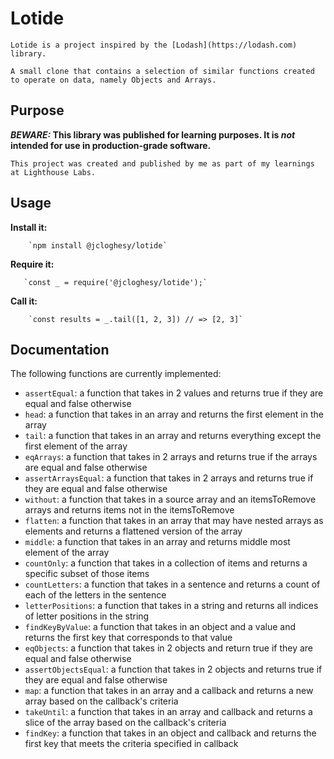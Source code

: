 # Lotide

    Lotide is a project inspired by the [Lodash](https://lodash.com) library.  

    A small clone that contains a selection of similar functions created to operate on data, namely Objects and Arrays.  

## Purpose

**_BEWARE:_ This library was published for learning purposes. It is _not_ intended for use in production-grade software.**

    This project was created and published by me as part of my learnings at Lighthouse Labs.

## Usage

**Install it:**

        `npm install @jcloghesy/lotide`

**Require it:**

       `const _ = require('@jcloghesy/lotide');`

**Call it:**

        `const results = _.tail([1, 2, 3]) // => [2, 3]`

## Documentation

  The following functions are currently implemented:

  * `assertEqual`:        a function that takes in 2 values and returns true if they are equal and false otherwise
  * `head`:               a function that takes in an array and returns the first element in the array
  * `tail`:               a function that takes in an array and returns everything except the first element of the array
  * `eqArrays`:           a function that takes in 2 arrays and returns true if the arrays are equal and false otherwise
  * `assertArraysEqual`:  a function that takes in 2 arrays and returns true if they are equal and false otherwise
  * `without`:            a function that takes in a source array and an itemsToRemove arrays and returns items not in the itemsToRemove 
  * `flatten`:            a function that takes in an array that may have nested arrays as elements and returns a flattened version of the array
  * `middle`:             a function that takes in an array and returns middle most element of the array
  * `countOnly`:          a function that takes in a collection of items and returns a specific subset of those items
  * `countLetters`:       a function that takes in a sentence and returns a count of each of the letters in the sentence
  * `letterPositions`:    a function that takes in a string and returns all indices of letter positions in the string
  * `findKeyByValue`:     a function that takes in an object and a value and returns the first key that corresponds to that value
  * `eqObjects`:          a function that takes in 2 objects and return true if they are equal and false otherwise
  * `assertObjectsEqual`: a function that takes in 2 objects and returns true if they are equal and false otherwise
  * `map`:                a function that takes in an array and a callback and returns a new array based on the callback's criteria
  * `takeUntil`:          a function that takes in an array and callback and returns a slice of the array based on the callback's criteria
  * `findKey`:            a function that takes in an object and callback and returns the first key that meets the criteria specified in callback

